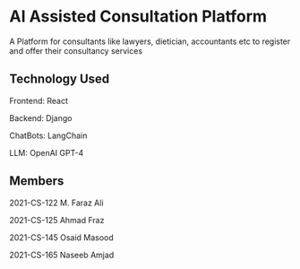 # AI Assisted Consultation Platform

A Platform for consultants like lawyers, dietician, accountants etc to register and offer their consultancy services

## Technology Used
Frontend:        React

Backend:         Django

ChatBots:        LangChain

LLM:             OpenAI GPT-4

## Members
2021-CS-122    M. Faraz Ali

2021-CS-125    Ahmad Fraz

2021-CS-145    Osaid Masood

2021-CS-165    Naseeb Amjad

